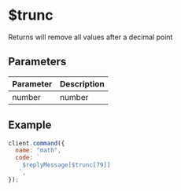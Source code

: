 # $trunc

Returns will remove all values after a decimal point

## Parameters

| Parameter | Description |
| --------- | ----------- |
| number    | number      |

## Example

```js
client.command({
  name: "math",
  code: `
    $replyMessage[$trunc[79]]
   `,
});
```
